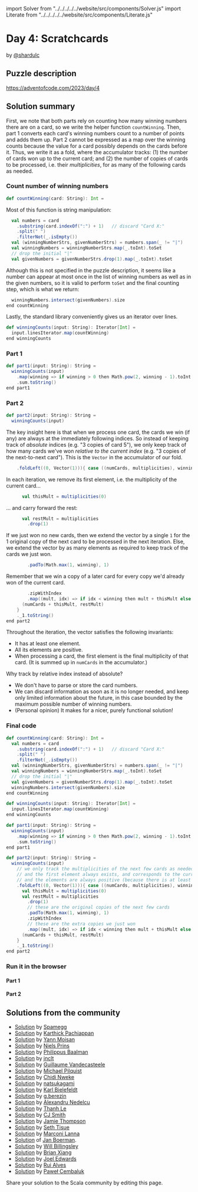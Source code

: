 import Solver from "../../../../../website/src/components/Solver.js"
import Literate from "../../../../../website/src/components/Literate.js"

# Day 4: Scratchcards

by [@shardulc](https://github.com/shardulc)

## Puzzle description

https://adventofcode.com/2023/day/4

## Solution summary

First, we note that both parts rely on counting how many winning numbers there
are on a card, so we write the helper function `countWinning`. Then, part 1
converts each card's winning numbers count to a number of points and adds them
up. Part 2 cannot be expressed as a map over the winning counts because the
value for a card possibly depends on the cards before it. Thus, we write it as a
fold, where the accumulator tracks: (1) the number of cards won up to the
current card; and (2) the number of copies of cards to be processed, i.e. their
*multiplicities*, for as many of the following cards as needed.

### Count number of winning numbers

<Literate>

```scala
def countWinning(card: String): Int =
```
Most of this function is string manipulation:
```scala
  val numbers = card
    .substring(card.indexOf(":") + 1)   // discard "Card X:"
    .split(" ")
    .filterNot(_.isEmpty())
  val (winningNumberStrs, givenNumberStrs) = numbers.span(_ != "|")
  val winningNumbers = winningNumberStrs.map(_.toInt).toSet
  // drop the initial "|"
  val givenNumbers = givenNumberStrs.drop(1).map(_.toInt).toSet
```
Although this is not specified in the puzzle description, it seems like a number
can appear at most once in the list of winning numbers as well as in the given
numbers, so it is valid to perform `toSet` and the final counting step, which is
what we return:

```scala
  winningNumbers.intersect(givenNumbers).size
end countWinning
```

</Literate>

Lastly, the standard library conveniently gives us an iterator over lines.

```scala
def winningCounts(input: String): Iterator[Int] =
  input.linesIterator.map(countWinning)
end winningCounts
```

### Part 1

```scala
def part1(input: String): String =
  winningCounts(input)
    .map(winning => if winning > 0 then Math.pow(2, winning - 1).toInt else 0)
    .sum.toString()
end part1
```

### Part 2

<Literate>

```scala
def part2(input: String): String =
  winningCounts(input)
```

The key insight here is that when we process one card, the cards we win (if any)
are always at the immediately following indices. So instead of keeping track of
*absolute* indices (e.g. "3 copies of card 5"), we only keep track of how many
cards we've won *relative to the current index* (e.g. "3 copies of the
next-to-next card"). This is the `Vector` in the accumulator of our fold.

```scala
    .foldLeft((0, Vector(1))){ case ((numCards, multiplicities), winning) =>
```

In each iteration, we remove its first element, i.e. the multiplicity of the
current card...

```scala
      val thisMult = multiplicities(0)
```

... and carry forward the rest:

```scala
      val restMult = multiplicities
        .drop(1)
```

If we just won no new cards, then we extend the vector by a single `1` for the 1
original copy of the next card to be processed in the next iteration. Else, we
extend the vector by as many elements as required to keep track of the cards we
just won.

```scala
        .padTo(Math.max(1, winning), 1)
```

Remember that we win a copy of a later card for every copy we'd already won of
the current card.

```scala
        .zipWithIndex
        .map((mult, idx) => if idx < winning then mult + thisMult else mult)
      (numCards + thisMult, restMult)
    }
    ._1.toString()
end part2
```

</Literate>

Throughout the iteration, the vector satisfies the following invariants:
* It has at least one element.
* All its elements are positive.
* When processing a card, the first element is the final multiplicity of that
  card. (It is summed up in `numCards` in the accumulator.)

Why track by relative index instead of absolute?
* We don't have to parse or store the card numbers.
* We can discard information as soon as it is no longer needed, and keep only
  limited information about the future, in this case bounded by the maximum
  possible number of winning numbers.
* (Personal opinion) It makes for a nicer, purely functional solution!

### Final code

```scala
def countWinning(card: String): Int =
  val numbers = card
    .substring(card.indexOf(":") + 1)   // discard "Card X:"
    .split(" ")
    .filterNot(_.isEmpty())
  val (winningNumberStrs, givenNumberStrs) = numbers.span(_ != "|")
  val winningNumbers = winningNumberStrs.map(_.toInt).toSet
  // drop the initial "|"
  val givenNumbers = givenNumberStrs.drop(1).map(_.toInt).toSet
  winningNumbers.intersect(givenNumbers).size
end countWinning

def winningCounts(input: String): Iterator[Int] =
  input.linesIterator.map(countWinning)
end winningCounts

def part1(input: String): String =
  winningCounts(input)
    .map(winning => if winning > 0 then Math.pow(2, winning - 1).toInt else 0)
    .sum.toString()
end part1

def part2(input: String): String =
  winningCounts(input)
    // we only track the multiplicities of the next few cards as needed, not all of them;
    // and the first element always exists, and corresponds to the current card;
    // and the elements are always positive (because there is at least 1 original copy of each card)
    .foldLeft((0, Vector(1))){ case ((numCards, multiplicities), winning) =>
      val thisMult = multiplicities(0)
      val restMult = multiplicities
        .drop(1)
        // these are the original copies of the next few cards
        .padTo(Math.max(1, winning), 1)
        .zipWithIndex
        // these are the extra copies we just won
        .map((mult, idx) => if idx < winning then mult + thisMult else mult)
      (numCards + thisMult, restMult)
    }
    ._1.toString()
end part2
```

### Run it in the browser

#### Part 1

<Solver puzzle="day04-part1" year="2023"/>

#### Part 2

<Solver puzzle="day04-part2" year="2023"/>

## Solutions from the community

- [Solution](https://github.com/spamegg1/advent-of-code-2023-scala/blob/solutions/04.worksheet.sc#L116) by [Spamegg](https://github.com/spamegg1)
- [Solution](https://github.com/pkarthick/AdventOfCode/blob/master/2023/scala/src/main/scala/day04.scala) by [Karthick Pachiappan](https://github.com/pkarthick)
- [Solution](https://github.com/YannMoisan/advent-of-code/blob/master/2023/src/main/scala/Day4.scala) by [Yann Moisan](https://github.com/YannMoisan)
- [Solution](https://github.com/prinsniels/AdventOfCode2023/blob/main/src/main/scala/solutions/day04.scala) by [Niels Prins](https://github.com/prinsniels)
- [Solution](https://github.com/Philippus/adventofcode/blob/main/src/main/scala/adventofcode2023/day4/Day4.scala) by [Philippus Baalman](https://github.com/philippus)
- [Solution](https://github.com/jnclt/adventofcode2023/blob/main/day04/scratchcards.sc) by [jnclt](https://github.com/jnclt)
- [Solution](https://github.com/guycastle/advent_of_code_2023/blob/main/src/main/scala/days/day04/DayFour.scala) by [Guillaume Vandecasteele](https://github.com/guycastle)
- [Solution](https://github.com/mpilquist/aoc/blob/main/2023/day4.sc) by [Michael Pilquist](https://github.com/mpilquist)
- [Solution](https://github.com/ChidiRnweke/AOC23/blob/main/src/main/scala/day4.scala) by [Chidi Nweke](https://github.com/ChidiRnweke)
- [Solution](https://git.dtth.ch/nki/aoc2023/src/branch/master/Day4.scala) by [natsukagami](https://github.com/natsukagami)
- [Solution](https://github.com/kbielefe/advent-of-code/blob/master/2023/src/main/scala/4.scala) by [Karl Bielefeldt](https://github.com/kbielefe)
- [Solution](https://github.com/GrigoriiBerezin/advent_code_2023/tree/master/task04/src/main/scala) by [g.berezin](https://github.com/GrigoriiBerezin)
- [Solution](https://github.com/alexandru/advent-of-code/blob/main/scala3/2023/src/main/scala/day4.scala) by [Alexandru Nedelcu](https://github.com/alexandru/)
- [Solution](https://github.com/lenguyenthanh/aoc-2023/blob/main/Day04.scala) by [Thanh Le](https://github.com/lenguyenthanh)
- [Solution](https://gist.github.com/CJSmith-0141/11981323258a79e497539639763777e4) by [CJ Smith](https://github.com/CJSmith-0141/)
- [Solution](https://github.com/bishabosha/advent-of-code-2023/blob/main/2023-day04.scala) by [Jamie Thompson](https://github.com/bishabosha)
- [Solution](https://github.com/SethTisue/adventofcode/blob/main/2023/src/test/scala/Day04.scala) by [Seth Tisue](https://github.com/SethTisue/)
- [Solution](https://github.com/marconilanna/advent-of-code/blob/master/2023/Day04.scala) by [Marconi Lanna](https://github.com/marconilanna)
- [Solution](https://github.com/Jannyboy11/AdventOfCode2023/blob/master/src/main/scala/day04/Day04.scala) of [Jan Boerman](https://twitter.com/JanBoerman95).
- [Solution](https://github.com/wbillingsley/advent-of-code-2023-scala/blob/star8b/solver.scala) by [Will Billingsley](https://github.com/wbillingsley)
- [Solution](https://github.com/bxiang/advent-of-code-2023/blob/main/src/main/scala/com/aoc/Day04.scala) by [Brian Xiang](https://github.com/bxiang/)
- [Solution](https://github.com/joeledwards/advent-of-code/blob/master/2023/src/main/scala/com/buzuli/advent/days/day4.scala) by [Joel Edwards](https://github.com/joeledwards/)
- [Solution](https://github.com/xRuiAlves/advent-of-code-2023/blob/main/Day4.scala) by [Rui Alves](https://github.com/xRuiAlves/)
- [Solution](https://github.com/AvaPL/Advent-of-Code-2023/tree/main/src/main/scala/day4) by [Paweł Cembaluk](https://github.com/AvaPL)

Share your solution to the Scala community by editing this page.
